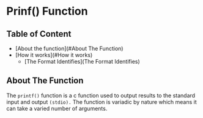 # Prinf() Function

## Table of Content
- [About the function](#About The Function)
- [How it works](#How it works)
  - [The Format Identifies](The Format Identifies)

## About The Function
The `printf()` function is a c function used to output results to the standard input and output `(stdio).` The function is variadic by nature which means it can take a varied number of arguments.